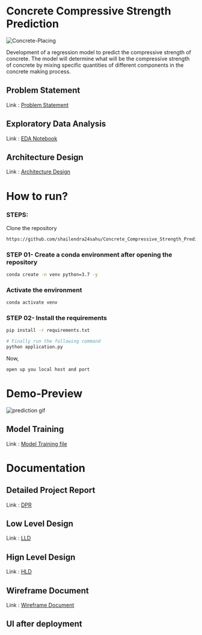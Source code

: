 
# Concrete Compressive Strength Prediction

![Concrete-Placing](https://github.com/shailendra24sahu/test_repo/assets/101089059/cc4c29d0-663c-41c3-a4db-e72bd1952f78)

Development of a regression model to predict the compressive strength of concrete. The model will determine what will be the compressive strength of concrete by mixing specific quantities of different components in the concrete making process. 

## Problem Statement
Link : [Problem Statement](./Documentation/Conrete-compressive-strength-prediction.docx)

## Exploratory Data Analysis 
Link : [EDA Notebook](./EDA/ConcreteStrength.ipynb)

## Architecture Design
Link : [Architecture Design](./Documentation/Architecture-Design.docx)


# How to run?
### STEPS:

Clone the repository

```bash
https://github.com/shailendra24sahu/Concrete_Compressive_Strength_Prediction
```
### STEP 01- Create a conda environment after opening the repository

```bash
conda create -n venv python=3.7 -y
```
### Activate the environment
```bash
conda activate venv
```


### STEP 02- Install the requirements
```bash
pip install -r requirements.txt
```


```bash
# Finally run the following command
python application.py
```

Now,
```bash
open up you local host and port
```

# Demo-Preview
![prediction gif](https://github.com/shailendra24sahu/Concrete_Compressive_Strength_Prediction/assets/101089059/1ac55ea1-d1d4-440c-acf1-983a1ec2f6ce)


## Model Training
Link : [Model Training file](train.py)


# Documentation

## Detailed Project Report
Link : [DPR](./Documentation/DPR.pptx)

## Low Level Design
Link : [LLD](./Documentation/Low_Level_Design_LLD.docx)

## Hign Level Design
Link : [HLD](./Documentation/High_Level_Design_HLD.docx)

## Wireframe Document
Link : [Wireframe Document](./Documentation/Wireframe-Document.docx)

## UI after deployment 
